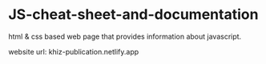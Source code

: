 # JS-cheat-sheet-and-documentation
html & css based web page that provides information about javascript.

website url: khiz-publication.netlify.app
